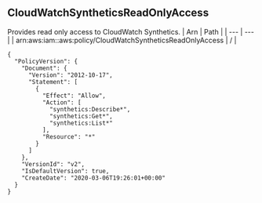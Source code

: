 
## CloudWatchSyntheticsReadOnlyAccess
Provides read only access to CloudWatch Synthetics.
| Arn | Path |
| --- | --- |
| arn:aws:iam::aws:policy/CloudWatchSyntheticsReadOnlyAccess | / |
```
{
  "PolicyVersion": {
    "Document": {
      "Version": "2012-10-17",
      "Statement": [
        {
          "Effect": "Allow",
          "Action": [
            "synthetics:Describe*",
            "synthetics:Get*",
            "synthetics:List*"
          ],
          "Resource": "*"
        }
      ]
    },
    "VersionId": "v2",
    "IsDefaultVersion": true,
    "CreateDate": "2020-03-06T19:26:01+00:00"
  }
}
```
